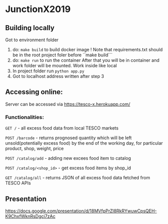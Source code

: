# JunctionX2019
## Building locally
Got to environment folder
1. do: ```make build``` to build docker image
! Note that requirements.txt should be in the root project foler before ``make build```
2. do: ```make run``` to run the container
After that you will be in container and work folder will be mounted. Work inside like local
3. In project folder run ```python app.py```
4. Got to localhost address written after step 3

## Accessing online:
Server can be accessed via https://tesco-x.herokuapp.com/ 

### Functionalities:
`GET /` - all excess food data from local TESCO markets

`POST /barcode` - returns prognosed quantity which will be left unsold(potentially excess food) by the end of the working day, for particular product, shop, weight, price

`POST /catalog/add` - adding new excees food item to catalog

`POST /catalog/<shop_id>` - get excess food items by shop_id

`GET /catalog/all` - returns JSON of all excess food data fetched from TESCO APIs

## Presentation
https://docs.google.com/presentation/d/18MVfpPrZl8RkRYwuwCpsQEH-K9ChxfWknRsDgci7zAc
